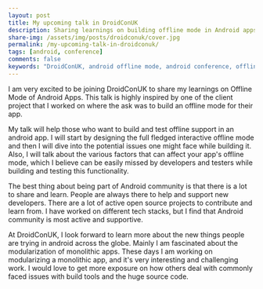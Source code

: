 ```yaml
---
layout: post
title: My upcoming talk in DroidConUK
description: Sharing learnings on building offline mode in Android apps at DroidConUK, including design, challenges, and best practices.
share-img: /assets/img/posts/droidconuk/cover.jpg
permalink: /my-upcoming-talk-in-droidconuk/
tags: [android, conference]
comments: false
keywords: "DroidConUK, android offline mode, android conference, offline support android, android app design, android best practices, modularization android, android community, android developer talk, offline android app"
---
```


I am very excited to be joining DroidConUK to share my learnings on Offline Mode of Android Apps. This talk is highly inspired by one of the client project that I worked on where the ask was to build an offline mode for their app.

My talk will help those who want to build and test offline support in an android app. I will start by designing the full fledged interactive offline mode and then I will dive into the potential issues one might face while building it. Also, I will talk about the various factors that can affect your app's offline mode, which I believe can be easily missed by developers and testers while building and testing this functionality.

The best thing about being part of Android community is that there is a lot to share and learn. People are always there to help and support new developers. There are a lot of active open source projects to contribute and learn from. I have worked on different tech stacks, but I find that Android community is most active and supportive.

At DroidConUK, I look forward to learn more about the new things people are trying in android across the globe. Mainly I am fascinated about the modularization of monolithic apps. These days I am working on modularizing a monolithic app, and it's very interesting and challenging work. I would love to get more exposure on how others deal with commonly faced issues with build tools and the huge source code.

